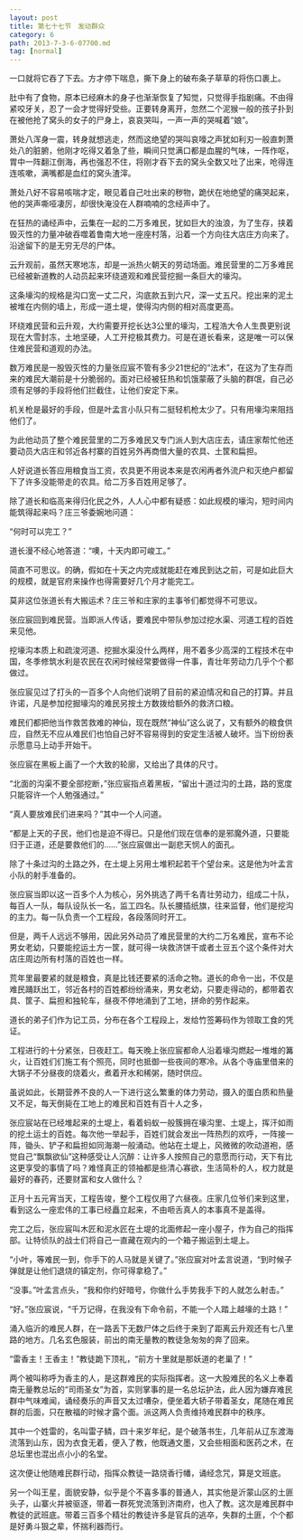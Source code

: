 ```yaml
---
layout: post
title: 第七十七节　发动群众
category: 6
path: 2013-7-3-6-07700.md
tag: [normal]
---
```


一口就将它吞了下去。方才停下喘息，撕下身上的破布条子草草的将伤口裹上。

肚中有了食物，原本已经麻木的身子也渐渐恢复了知觉，只觉得手指剧痛。不由得紧咬牙关，忍了一会才觉得好受些。正要转身离开，忽然二个泥猴一般的孩子扑到在被他抢了窝头的女子的尸身上，哀哀哭叫，一声一声的哭喊着“娘”。

萧处八浑身一震，转身就想逃走，然而这绝望的哭叫哀嚎之声犹如利刃一般直刺萧处八的脏腑，他刚才吃得又着急了些，瞬间只觉满口都是血腥的气味，一阵作呕，胃中一阵翻江倒海，再也强忍不住，将刚才吞下去的窝头全数又吐了出来，呛得连连咳嗽，满嘴都是血红的窝头渣滓。

萧处八好不容易咳喘才定，眼见着自己吐出来的秽物，跪伏在地绝望的痛哭起来，他的哭声嘶哑凄厉，却很快淹没在人群喃喃的念经声中了。

在狂热的诵经声中，云集在一起的二万多难民，犹如巨大的浊浪，为了生存，挟着毁灭性的力量冲破吞噬着鲁南大地一座座村落，沿着一个方向往大店庄方向来了。沿途留下的是无穷无尽的尸体。

云升观前，虽然天寒地冻，却是一派热火朝天的劳动场面。难民营里的二万多难民已经被新道教的人动员起来环绕道观和难民营挖掘一条巨大的壕沟。

这条壕沟的规格是沟口宽一丈二尺，沟底款五到六尺，深一丈五尺。挖出来的泥土被堆在内侧的墙上，形成一道土堤，使得沟内侧的相对高度更高。

环绕难民营和云升观，大约需要开挖长达3公里的壕沟，工程浩大令人生畏更别说现在大雪封冻，土地坚硬，人工开挖极其费力。可是在道长看来，这是唯一可以保住难民营和道观的办法。

数万难民是一股毁灭性的力量张应宸不管有多少21世纪的“法术”，在这为了生存而来的难民大潮前是十分脆弱的。面对已经被狂热和饥饿蒙蔽了头脑的群氓，自己必须有足够的手段将他们拦截住，让他们安定下来。

机关枪是最好的手段，但是叶孟言小队只有二挺轻机枪太少了。只有用壕沟来阻挡他们了。

为此他动员了整个难民营里的二万多难民又专门派人到大店庄去，请庄家帮忙他还要动员大店庄和邻近各村寨的百姓另外再商借大量的农具、土筐和扁担。

人好说道长答应用粮食当工资，农具更不用说本来是农闲再者外流户和灭绝户都留下了许多没能带走的农具。给二万多百姓用足够了。

除了道长和临高来得归化民之外，人人心中都有疑惑：如此规模的壕沟，短时间内能筑得起来吗？庄三爷委婉地问道：

“何时可以完工？”

道长漫不经心地答道：“噢，十天内即可峻工。”

简直不可思议。的确，假如在十天之内完成就能赶在难民到达之前，可是如此巨大的规模，就是官府来操作也得需要好几个月才能完工。

莫非这位张道长有大搬运术？庄三爷和庄家的主事爷们都觉得不可思议。

张应宸回到难民营。当即派人传话，要难民中带队参加过挖水渠、河道工程的百姓来见他。

挖壕沟本质上和疏浚河道、挖掘水渠没什么两样，用不着多少高深的工程技术在中国，冬季修筑水利是农民在农闲时候经常要做得一件事，青壮年劳动力几乎个个都做过。

张应宸见过了打头的一百多个人向他们说明了目前的紧迫情况和自己的打算。并且许诺，凡是参加挖掘壕沟的难民另按土方数拨给额外的救济口粮。

难民们都把他当作救苦救难的神仙，现在既然“神仙”这么说了，又有额外的粮食供应，自然无不应从难民们也怕自己好不容易得到的安定生活被人破坏。当下纷纷表示愿意马上动手开始干。

张应宸在黑板上画了一个大致的轮廓，又给出了具体的尺寸。

“北面的沟渠不要全部挖断，”张应宸指点着黑板，“留出十道过沟的土路，路的宽度只能容许一个人勉强通过。”

“真人要放难民们进来吗？”其中一个人问道。

“都是上天的子民，他们也是迫不得已。只是他们现在信奉的是邪魔外道，只要能归于正道，还是要救他们的……”张应宸做出一副悲天悯人的面孔。

除了十条过沟的土路之外，在土堤上另用土堆积起若干个望台来。这是他为叶孟言小队的射手准备的。

张应宸当即以这一百多个人为核心，另外挑选了两千名青壮劳动力，组成二十队，每百人一队，每队设队长一名，监工四名。队长腰插纸旗，往来监督，他们是挖沟的主力。每一队负责一个工程段，各段落同时开工。

但是，两千人远远不够用，因此另外动员了难民营里的大约二万名难民，宣布不论男女老幼，只要能挖运土方一筐，就可得一块救济饼干或者土豆五个这个条件对大店庄周边所有村落的百姓也一样。

荒年里最要紧的就是粮食，真是比钱还要紧的活命之物。道长的命令一出，不仅是难民踊跃出工，邻近各村的百姓都纷纷涌来，男女老幼，只要走得动的，都带着农具、筐子、扁担和独轮车，昼夜不停地涌到了工地，拼命的劳作起来。

道长的弟子们作为记工员，分布在各个工程段上，发给竹签筹码作为领取工食的凭证。

工程进行的十分紧张，日夜赶工。每天晚上张应宸都命人沿着壕沟燃起一堆堆的篝火，让百姓们们施工有个照亮，同时也抵御一些夜间的寒冷。从各个寺庙里借来的大锅子不分昼夜的烧着火，煮着开水和稀粥，随时供应。

虽说如此，长期营养不良的人一下进行这么繁重的体力劳动，摄入的蛋白质和热量又不足，每天倒毙在工地上的难民和百姓有百十人之多，

张应宸站在已经堆起来的土堤上，看着蚂蚁一般簇拥在壕沟里、土堤上，挥汗如雨的挖土运土的百姓。每次他一举起手，百姓们就会发出一阵热烈的欢呼，一阵接一阵，锄头、铲子和扁担如同海潮一般涌动。他站在土堤上，风微微的吹动道袍，感觉自己“飘飘欲仙”这种感受让人沉醉：让许多人按照自己的意愿而行动，天下有比这更享受的事情了吗？难怪真正的领袖都是些清心寡欲，生活简朴的人，权力就是最好的春药，还要财富和女人做什么？

正月十五元宵当天，工程告竣，整个工程仅用了六昼夜。庄家几位爷们来到这里，看到这么一座宏伟的工事已经矗立起来，不由咂舌真人的本事真不是盖得。

完工之后，张应宸叫木匠和泥水匠在土堤的北面修起一座小屋子，作为自己的指挥部。让特侦队的战士们将自己一直藏在观内的一个箱子搬运到土堤上。

“小叶，等难民一到，你手下的人马就是关键了。”张应宸对叶孟言说道，“到时候子弹就是让他们退烧的镇定剂，你可得拿稳了。”

“没事。”叶孟言点头，“我和你约好暗号，你做什么手势我手下的人就怎么射击。”

“好。”张应宸说，“千万记得，在我没有下命令前，不能一个人踏上越壕的土路！”

涌入临沂的难民人群，在一路丢下无数尸体之后终于来到了距离云升观还有七八里路的地方。几名玄色服装，前出的南无量教的教徒急匆匆的奔了回来。

“雷香主！王香主！”教徒跪下顶礼，“前方十里就是那妖道的老巢了！”

两个被叫称呼为香主的人，是这群难民的实际指挥者。这一大股难民的名义上奉着南无量教总坛的“司雨圣女”为首，实则掌事的是一名总坛护法，此人因为嫌弃难民群中气味难闻，诵经奏乐的声音又太过嘈杂，便坐着大轿子带着圣女，尾随在难民群的后面，只在散福的时候才露个面。派这两人负责维持难民群中的秩序。

其中一个姓雷的，名叫雷子鳞，四十来岁年纪，是个破落书生，几年前从辽东渡海流落到山东，因为衣食无着，便入了教，他既通文墨，又会些相面和医药之术，在总坛里也混出点小小的名堂。

这次便让他随难民群行动，指挥众教徒一路烧香行幡，诵经念咒，算是文班底。

另一个叫王星，面貌安静，似乎是个不喜多事的普通人，其实他是沂蒙山区的土匪头子，山寨火并被驱逐，带着一群死党流落到济南府，也入了教。这次是难民群中教徒的武班底。带着三百多个精壮的教徒许多是官兵的逃卒，失群的土匪，个个都是好勇斗狠之辈，怀揣利器而行。
